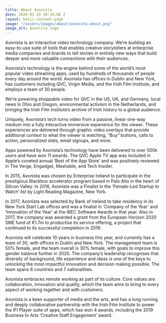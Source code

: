 ```yaml
---
title: About Axonista
date: 2020-01-29 10:34:00 Z
layout: basic-content-page
image: "/assets/images/about/axonista-about.png"
image_alt: Axonista logo
---
```


<p>Axonista is an interactive video technology company. We’re building an easy-to-use suite of tools that enables creative storytellers at enterprise media companies and brands to tell stories in entirely new ways that build deeper and more valuable connections with their audiences.</p>

<p>Axonista’s technology is the engine behind some of the world’s most popular video streaming apps, used by hundreds of thousands of people every day around the world. Axonista has offices in Dublin and New York, has customers including QVC, Virgin Media, and the Irish Film Institute, and employs a team of 30 people.</p>

<p>We’re powering shoppable video for QVC in the US, UK, and Germany, local news in Ohio and Oregon, environmental activism in the Netherlands, and bringing the Irish Film Institute’s archive of Irish history to a global audience.</p>

<p>Uniquely, Axonista’s tech turns video from a passive, linear one-way medium into a fully interactive immersive experience for the viewer. These experiences are delivered through graphic video overlays that provide additional context to what the viewer is watching, “Buy” buttons, calls to action, personalized stats, email signups, and more.</p>

<p>Apps powered by Axonista’s technology have been delivered to over 500k users and have won 11 awards. The QVC Apple TV app was included in Apple’s coveted annual ‘Best of the App Store’ and was positively reviewed in The Verge, Engadget, Mashable, and Tech Insider.</p>

<p>In 2015, Axonista was chosen by Enterprise Ireland to participate in the prestigious Blackbox accelerator program based in Palo Alto in the heart of Silicon Valley. In 2016, Axonista was a Finalist in the ‘Female-Led Startup to Watch’ list by Light Reading Magazine, New York.</p>

<p>In 2017, Axonista was selected by Bank of Ireland to take residency in its New York Start Lab offices and was a finalist in ‘Company of the Year’ and ‘Innovation of the Year’ at the IBEC Software Awards in that year. Also in 2017, the company was awarded a grant from the European Horizon 2020 SME fund of €1.7m to productise its service offering, a project that continued to its successful completion in 2019.</p>

<p>Axonista will celebrate 10 years in business this year, and currently has a team of 30, with offices in Dublin and New York. The management team is 50% female, and the team overall is 30% female, with goals to improve this gender balance further in 2020. The company’s leadership recognises that diversity of background, life experience and ideas is one of the keys to unlocking the most impactful innovation and decision making possible. The team spans 6 countries and 7 nationalities.</p>

<p>Axonista embraces remote working as part of its culture. Core values are collaboration, innovation and quality, which the team aims to bring to every aspect of working together and with customers.</p>

<p>Axonista is a keen supporter of media and the arts, and has a long running and deeply collaborative partnership with the Irish Film Institute to power the IFI Player suite of apps, which has won 4 awards, including the 2019 Business to Arts ‘Creative Staff Engagement’ award.</p>
